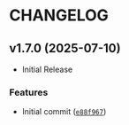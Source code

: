 # CHANGELOG

<!-- version list -->

## v1.7.0 (2025-07-10)

- Initial Release


### Features

- Initial commit
  ([`e88f967`](https://github.com/intel/mfd-serial/commit/e88f9671d6dc59915ed774809efb03cc5ee8d387))


